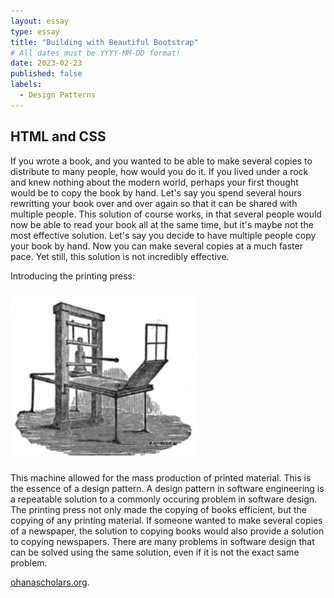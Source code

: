 ```yaml
---
layout: essay
type: essay
title: "Building with Beautiful Bootstrap"
# All dates must be YYYY-MM-DD format!
date: 2023-02-23
published: false
labels:
  - Design Patterns
---
```


## HTML and CSS

If you wrote a book, and you wanted to be able to make several copies to distribute to many people, how would you do it. If you lived under a rock and knew nothing about the modern world, perhaps your first thought would be to copy the book by hand. Let's say you spend several hours rewritting your book over and over again so that it can be shared with multiple people. This solution of course works, in that several people would now be able to read your book all at the same time, but it's maybe not the most effective solution. Let's say you decide to have multiple people copy your book by hand. Now you can make several copies at a much faster pace. Yet still, this solution is not incredibly effective. 

Introducing the printing press: 
<div class="text-center p-4">
  <img width="300px" src="../img/PrintingPress.png" class="rounded float-start pe-4" >
</div>

This machine allowed for the mass production of printed material. This is the essence of a design pattern. A design pattern in software engineering is a repeatable solution to a commonly occuring problem in software design. The printing press not only made the copying of books efficient, but the copying of any printing material. If someone wanted to make several copies of a newspaper, the solution to copying books would also provide a solution to copying newspapers. There are many problems in software design that can be solved using the same solution, even if it is not the exact same problem. 

[ohanascholars.org](https://ohanascholars.org/).
